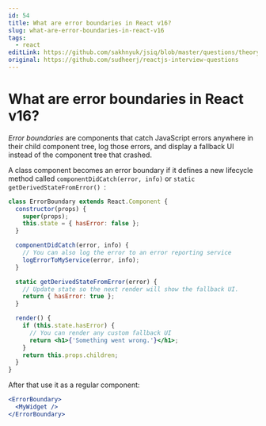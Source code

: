 ```yaml
---
id: 54
title: What are error boundaries in React v16?
slug: what-are-error-boundaries-in-react-v16
tags:
  - react
editLink: https://github.com/sakhnyuk/jsiq/blob/master/questions/theory/react/54.md
original: https://github.com/sudheerj/reactjs-interview-questions
---
```


# What are error boundaries in React v16?

_Error boundaries_ are components that catch JavaScript errors anywhere in their child component tree, log those errors, and display a fallback UI instead of the component tree that crashed.

A class component becomes an error boundary if it defines a new lifecycle method called `componentDidCatch(error, info)` or `static getDerivedStateFromError() `:

```jsx
class ErrorBoundary extends React.Component {
  constructor(props) {
    super(props);
    this.state = { hasError: false };
  }

  componentDidCatch(error, info) {
    // You can also log the error to an error reporting service
    logErrorToMyService(error, info);
  }

  static getDerivedStateFromError(error) {
    // Update state so the next render will show the fallback UI.
    return { hasError: true };
  }

  render() {
    if (this.state.hasError) {
      // You can render any custom fallback UI
      return <h1>{'Something went wrong.'}</h1>;
    }
    return this.props.children;
  }
}
```

After that use it as a regular component:

```jsx
<ErrorBoundary>
  <MyWidget />
</ErrorBoundary>
```